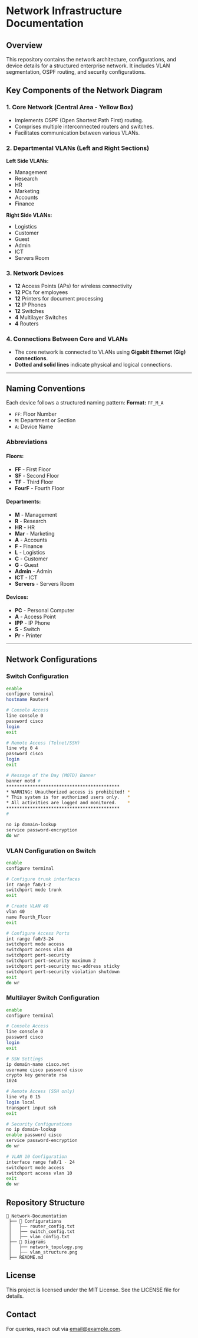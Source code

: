 # Network Infrastructure Documentation

## Overview
This repository contains the network architecture, configurations, and device details for a structured enterprise network. It includes VLAN segmentation, OSPF routing, and security configurations.

## Key Components of the Network Diagram

### 1. Core Network (Central Area - Yellow Box)
- Implements OSPF (Open Shortest Path First) routing.
- Comprises multiple interconnected routers and switches.
- Facilitates communication between various VLANs.

### 2. Departmental VLANs (Left and Right Sections)
**Left Side VLANs:**
- Management
- Research
- HR
- Marketing
- Accounts
- Finance

**Right Side VLANs:**
- Logistics
- Customer
- Guest
- Admin
- ICT
- Servers Room

### 3. Network Devices
- **12** Access Points (APs) for wireless connectivity
- **12** PCs for employees
- **12** Printers for document processing
- **12** IP Phones
- **12** Switches
- **4** Multilayer Switches
- **4** Routers

### 4. Connections Between Core and VLANs
- The core network is connected to VLANs using **Gigabit Ethernet (Gig) connections**.
- **Dotted and solid lines** indicate physical and logical connections.

---

## Naming Conventions
Each device follows a structured naming pattern:
**Format:** `FF_M_A`
- `FF`: Floor Number
- `M`: Department or Section
- `A`: Device Name

### Abbreviations
#### Floors:
- **FF** - First Floor
- **SF** - Second Floor
- **TF** - Third Floor
- **FourF** - Fourth Floor

#### Departments:
- **M** - Management
- **R** - Research
- **HR** - HR
- **Mar** - Marketing
- **A** - Accounts
- **F** - Finance
- **L** - Logistics
- **C** - Customer
- **G** - Guest
- **Admin** - Admin
- **ICT** - ICT
- **Servers** - Servers Room

#### Devices:
- **PC** - Personal Computer
- **A** - Access Point
- **IPP** - IP Phone
- **S** - Switch
- **Pr** - Printer

---

## Network Configurations
### Switch Configuration
```bash
enable
configure terminal
hostname Router4

# Console Access
line console 0
password cisco
login
exit

# Remote Access (Telnet/SSH)
line vty 0 4
password cisco
login
exit

# Message of the Day (MOTD) Banner
banner motd #
*******************************************
* WARNING: Unauthorized access is prohibited! *
* This system is for authorized users only.   *
* All activities are logged and monitored.    *
*******************************************
#

no ip domain-lookup
service password-encryption
do wr
```

### VLAN Configuration on Switch
```bash
enable
configure terminal

# Configure trunk interfaces
int range fa0/1-2
switchport mode trunk
exit

# Create VLAN 40
vlan 40
name Fourth_Floor
exit

# Configure Access Ports
int range fa0/3-24
switchport mode access
switchport access vlan 40
switchport port-security
switchport port-security maximum 2
switchport port-security mac-address sticky
switchport port-security violation shutdown
exit
do wr
```

### Multilayer Switch Configuration
```bash
enable
configure terminal

# Console Access
line console 0
password cisco
login
exit

# SSH Settings
ip domain-name cisco.net
username cisco password cisco
crypto key generate rsa
1024

# Remote Access (SSH only)
line vty 0 15
login local
transport input ssh
exit

# Security Configurations
no ip domain-lookup
enable password cisco
service password-encryption
do wr

# VLAN 10 Configuration
interface range fa0/1 - 24
switchport mode access
switchport access vlan 10
exit
do wr
```

## Repository Structure
```
📂 Network-Documentation
 ├── 📁 Configurations
 │   ├── router_config.txt
 │   ├── switch_config.txt
 │   ├── vlan_config.txt
 ├── 📁 Diagrams
 │   ├── network_topology.png
 │   ├── vlan_structure.png
 ├── README.md
```

## License
This project is licensed under the MIT License. See the LICENSE file for details.

## Contact
For queries, reach out via [email@example.com](mailto:email@example.com).